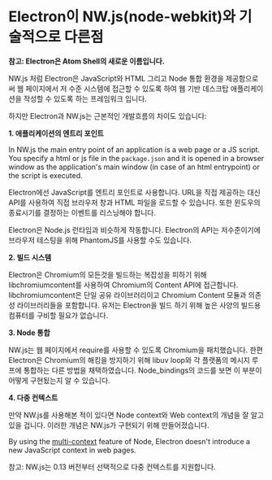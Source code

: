# Electron이 NW.js(node-webkit)와 기술적으로 다른점

**참고: Electron은 Atom Shell의 새로운 이름입니다.**

NW.js 처럼 Electron은 JavaScript와 HTML 그리고 Node 통합 환경을 제공함으로써 웹 페이지에서 저 수준 시스템에 접근할 수 있도록 하여 웹 기반 데스크탑 애플리케이션을 작성할 수 있도록 하는 프레임워크 입니다.

하지만 Electron과 NW.js는 근본적인 개발흐름의 차이도 있습니다:

**1. 애플리케이션의 엔트리 포인트**

In NW.js the main entry point of an application is a web page or a JS script. You specify a html or js file in the `package.json` and it is opened in a browser window as the application's main window (in case of an html entrypoint) or the script is executed.

Electron에선 JavaScript를 엔트리 포인트로 사용합니다. URL을 직접 제공하는 대신 API를 사용하여 직접 브라우저 창과 HTML 파일을 로드할 수 있습니다. 또한 윈도우의 종료시기를 결정하는 이벤트를 리스닝해야 합니다.

Electron은 Node.js 런타임과 비슷하게 작동합니다. Electron의 API는 저수준이기에 브라우저 테스팅을 위해 PhantomJS를 사용할 수도 있습니다.

**2. 빌드 시스템**

Electron은 Chromium의 모든것을 빌드하는 복잡성을 피하기 위해 libchromiumcontent를 사용하여 Chromium의 Content API에 접근합니다. libchromiumcontent은 단일 공유 라이브러리이고 Chromium Content 모듈과 의존성 라이브러리들을 포함합니다. 유저는 Electron을 빌드 하기 위해 높은 사양의 빌드용 컴퓨터를 구비할 필요가 없습니다.

**3. Node 통합**

NW.js는 웹 페이지에서 require를 사용할 수 있도록 Chromium을 패치했습니다. 한편 Electron은 Chromium의 해킹을 방지하기 위해 libuv loop와 각 플랫폼의 메시지 루프에 통합하는 다른 방법을 채택하였습니다. Node_bindings의 코드를 보면 이 부분이 어떻게 구현됬는지 알 수 있습니다.

**4. 다중 컨텍스트**

만약 NW.js를 사용해본 적이 있다면 Node context와 Web context의 개념을 잘 알고 있을 겁니다. 이러한 개념은 NW.js가 구현되기 위해 만들어졌습니다.

By using the [multi-context](https://github.com/nodejs/node-v0.x-archive/commit/756b622) feature of Node, Electron doesn't introduce a new JavaScript context in web pages.

참고: NW.js는 0.13 버전부터 선택적으로 다중 컨텍스트를 지원합니다.